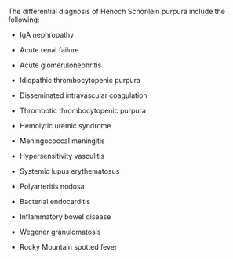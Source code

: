 The differential diagnosis of Henoch Schönlein purpura include the following:

- IgA nephropathy

- Acute renal failure

- Acute glomerulonephritis

- Idiopathic thrombocytopenic purpura

- Disseminated intravascular coagulation

- Thrombotic thrombocytopenic purpura

- Hemolytic uremic syndrome

- Meningococcal meningitis

- Hypersensitivity vasculitis

- Systemic lupus erythematosus

- Polyarteritis nodosa

- Bacterial endocarditis

- Inflammatory bowel disease

- Wegener granulomatosis

- Rocky Mountain spotted fever